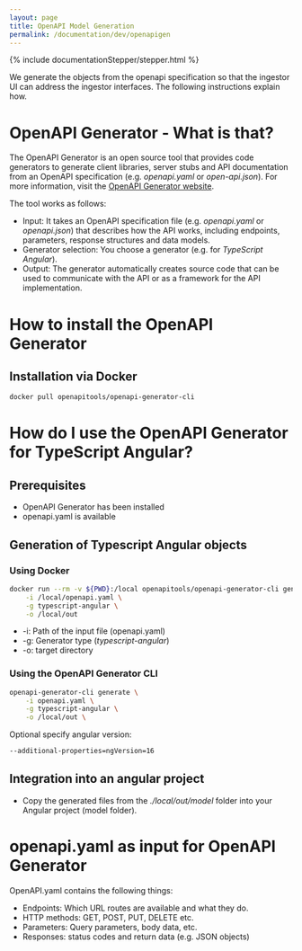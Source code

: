 ```yaml
---
layout: page
title: OpenAPI Model Generation
permalink: /documentation/dev/openapigen
---
```


<!-- Show the current active documentation page -->
{% include documentationStepper/stepper.html %}

We generate the objects from the openapi specification so that the ingestor UI can address the ingestor interfaces. The following instructions explain how.

# OpenAPI Generator - What is that?

The OpenAPI Generator is an open source tool that provides code generators to generate client libraries, server stubs and API documentation from an OpenAPI specification (e.g. *openapi.yaml* or *open-api.json*). For more information, visit the [OpenAPI Generator website](https://openapi-generator.tech/).

The tool works as follows:

* Input: It takes an OpenAPI specification file (e.g. *openapi.yaml* or *openapi.json*) that describes how the API works, including endpoints, parameters, response structures and data models.
* Generator selection: You choose a generator (e.g. for *TypeScript Angular*).
* Output: The generator automatically creates source code that can be used to communicate with the API or as a framework for the API implementation.

# How to install the OpenAPI Generator

## Installation via Docker

```sh
docker pull openapitools/openapi-generator-cli
```

# How do I use the OpenAPI Generator for TypeScript Angular?

## Prerequisites

* OpenAPI Generator has been installed
* openapi.yaml is available

## Generation of Typescript Angular objects

### Using Docker

```sh
docker run --rm -v ${PWD}:/local openapitools/openapi-generator-cli generate \
    -i /local/openapi.yaml \
    -g typescript-angular \
    -o /local/out
```

* -i: Path of the input file (openapi.yaml)
* -g: Generator type (*typescript-angular*)
* -o: target directory

### Using the OpenAPI Generator CLI

```sh
openapi-generator-cli generate \
    -i openapi.yaml \
    -g typescript-angular \
    -o /local/out \
```

Optional specify angular version:

```sh
--additional-properties=ngVersion=16
```

## Integration into an angular project

* Copy the generated files from the *./local/out/model* folder into your Angular project (model folder).

# openapi.yaml as input for OpenAPI Generator

OpenAPI.yaml contains the following things:

* Endpoints: Which URL routes are available and what they do.
* HTTP methods: GET, POST, PUT, DELETE etc.
* Parameters: Query parameters, body data, etc.
* Responses: status codes and return data (e.g. JSON objects)
